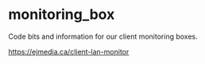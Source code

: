 # monitoring_box
Code bits and information for our client monitoring boxes.


https://ejmedia.ca/client-lan-monitor 

